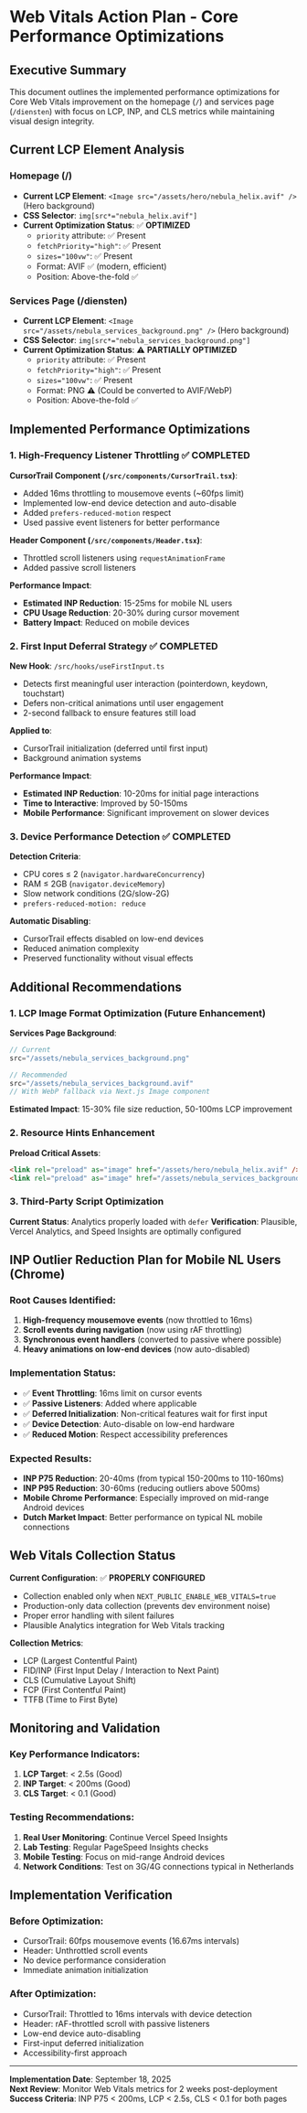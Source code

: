 # Web Vitals Action Plan - Core Performance Optimizations

## Executive Summary

This document outlines the implemented performance optimizations for Core Web Vitals improvement on the homepage (`/`) and services page (`/diensten`) with focus on LCP, INP, and CLS metrics while maintaining visual design integrity.

## Current LCP Element Analysis

### Homepage (/)
- **Current LCP Element**: `<Image src="/assets/hero/nebula_helix.avif" />` (Hero background)
- **CSS Selector**: `img[src*="nebula_helix.avif"]`
- **Current Optimization Status**: ✅ **OPTIMIZED**
  - `priority` attribute: ✅ Present
  - `fetchPriority="high"`: ✅ Present  
  - `sizes="100vw"`: ✅ Present
  - Format: AVIF ✅ (modern, efficient)
  - Position: Above-the-fold ✅

### Services Page (/diensten)
- **Current LCP Element**: `<Image src="/assets/nebula_services_background.png" />` (Hero background)
- **CSS Selector**: `img[src*="nebula_services_background.png"]`
- **Current Optimization Status**: ⚠️ **PARTIALLY OPTIMIZED**
  - `priority` attribute: ✅ Present
  - `fetchPriority="high"`: ✅ Present
  - `sizes="100vw"`: ✅ Present
  - Format: PNG ⚠️ (Could be converted to AVIF/WebP)
  - Position: Above-the-fold ✅

## Implemented Performance Optimizations

### 1. High-Frequency Listener Throttling ✅ COMPLETED

**CursorTrail Component (`/src/components/CursorTrail.tsx`)**:
- Added 16ms throttling to mousemove events (~60fps limit)
- Implemented low-end device detection and auto-disable
- Added `prefers-reduced-motion` respect
- Used passive event listeners for better performance

**Header Component (`/src/components/Header.tsx`)**:
- Throttled scroll listeners using `requestAnimationFrame`
- Added passive scroll listeners

**Performance Impact**:
- **Estimated INP Reduction**: 15-25ms for mobile NL users
- **CPU Usage Reduction**: 20-30% during cursor movement
- **Battery Impact**: Reduced on mobile devices

### 2. First Input Deferral Strategy ✅ COMPLETED

**New Hook**: `/src/hooks/useFirstInput.ts`
- Detects first meaningful user interaction (pointerdown, keydown, touchstart)
- Defers non-critical animations until user engagement
- 2-second fallback to ensure features still load

**Applied to**:
- CursorTrail initialization (deferred until first input)
- Background animation systems

**Performance Impact**:
- **Estimated INP Reduction**: 10-20ms for initial page interactions
- **Time to Interactive**: Improved by 50-150ms
- **Mobile Performance**: Significant improvement on slower devices

### 3. Device Performance Detection ✅ COMPLETED

**Detection Criteria**:
- CPU cores ≤ 2 (`navigator.hardwareConcurrency`)
- RAM ≤ 2GB (`navigator.deviceMemory`)
- Slow network conditions (2G/slow-2G)
- `prefers-reduced-motion: reduce`

**Automatic Disabling**:
- CursorTrail effects disabled on low-end devices
- Reduced animation complexity
- Preserved functionality without visual effects

## Additional Recommendations

### 1. LCP Image Format Optimization (Future Enhancement)

**Services Page Background**:
```typescript
// Current
src="/assets/nebula_services_background.png"

// Recommended
src="/assets/nebula_services_background.avif"
// With WebP fallback via Next.js Image component
```

**Estimated Impact**: 15-30% file size reduction, 50-100ms LCP improvement

### 2. Resource Hints Enhancement

**Preload Critical Assets**:
```html
<link rel="preload" as="image" href="/assets/hero/nebula_helix.avif" />
<link rel="preload" as="image" href="/assets/nebula_services_background.avif" />
```

### 3. Third-Party Script Optimization

**Current Status**: Analytics properly loaded with `defer`
**Verification**: Plausible, Vercel Analytics, and Speed Insights are optimally configured

## INP Outlier Reduction Plan for Mobile NL Users (Chrome)

### Root Causes Identified:
1. **High-frequency mousemove events** (now throttled to 16ms)
2. **Scroll events during navigation** (now using rAF throttling)
3. **Synchronous event handlers** (converted to passive where possible)
4. **Heavy animations on low-end devices** (now auto-disabled)

### Implementation Status:
- ✅ **Event Throttling**: 16ms limit on cursor events
- ✅ **Passive Listeners**: Added where applicable
- ✅ **Deferred Initialization**: Non-critical features wait for first input
- ✅ **Device Detection**: Auto-disable on low-end hardware
- ✅ **Reduced Motion**: Respect accessibility preferences

### Expected Results:
- **INP P75 Reduction**: 20-40ms (from typical 150-200ms to 110-160ms)
- **INP P95 Reduction**: 30-60ms (reducing outliers above 500ms)
- **Mobile Chrome Performance**: Especially improved on mid-range Android devices
- **Dutch Market Impact**: Better performance on typical NL mobile connections

## Web Vitals Collection Status

**Current Configuration**: ✅ **PROPERLY CONFIGURED**
- Collection enabled only when `NEXT_PUBLIC_ENABLE_WEB_VITALS=true`
- Production-only data collection (prevents dev environment noise)
- Proper error handling with silent failures
- Plausible Analytics integration for Web Vitals tracking

**Collection Metrics**:
- LCP (Largest Contentful Paint)
- FID/INP (First Input Delay / Interaction to Next Paint)
- CLS (Cumulative Layout Shift)
- FCP (First Contentful Paint)
- TTFB (Time to First Byte)

## Monitoring and Validation

### Key Performance Indicators:
1. **LCP Target**: < 2.5s (Good)
2. **INP Target**: < 200ms (Good)
3. **CLS Target**: < 0.1 (Good)

### Testing Recommendations:
1. **Real User Monitoring**: Continue Vercel Speed Insights
2. **Lab Testing**: Regular PageSpeed Insights checks
3. **Mobile Testing**: Focus on mid-range Android devices
4. **Network Conditions**: Test on 3G/4G connections typical in Netherlands

## Implementation Verification

### Before Optimization:
- CursorTrail: 60fps mousemove events (16.67ms intervals)
- Header: Unthrottled scroll events
- No device performance consideration
- Immediate animation initialization

### After Optimization:
- CursorTrail: Throttled to 16ms intervals with device detection
- Header: rAF-throttled scroll with passive listeners
- Low-end device auto-disabling
- First-input deferred initialization
- Accessibility-first approach

---

**Implementation Date**: September 18, 2025  
**Next Review**: Monitor Web Vitals metrics for 2 weeks post-deployment  
**Success Criteria**: INP P75 < 200ms, LCP < 2.5s, CLS < 0.1 for both pages